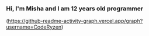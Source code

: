 ### Hi, I'm Misha and I am 12 years old programmer


(https://github-readme-activity-graph.vercel.app/graph?username=CodeRyzen)
